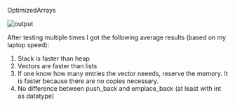 OptimizedArrays

![output](https://github.com/JoBo33/SpeedDiffferenceOfVectorsAndLists/blob/master/SpeedDiifference.png "Output")

After testing multiple times I got the following average results (based on my laptop speed):
1. Stack is faster than heap
2. Vectors are faster than lists
3. If one know how many entries the vector neeeds, reserve the memory. It is faster because there are no copies necessary. 
4. No difference between push_back and emplace_back (at least with int as datatype)
